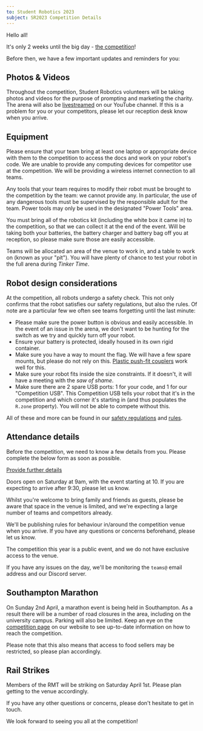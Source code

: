 ```yaml
---
to: Student Robotics 2023
subject: SR2023 Competition Details
---
```


Hello all!

It's only 2 weeks until the big day - [the competition](https://studentrobotics.org/events/sr2023/competition/)!

Before then, we have a few important updates and reminders for you:

## Photos & Videos

Throughout the competition, Student Robotics volunteers will be taking photos and videos for the purpose of prompting and marketing the charity. The arena will also be [livestreamed](https://studentrobotics.org/events/sr2023/competition/#livestream) on our YouTube channel. If this is a problem for you or your competitors, please let our reception desk know when you arrive.

## Equipment

Please ensure that your team bring at least one laptop or appropriate device with them to the competition to access the docs and work on your robot's code. We are unable to provide any computing devices for competitor use at the competition. We will be providing a wireless internet connection to all teams.

Any tools that your team requires to modify their robot must be brought to the competition by the team: we cannot provide any. In particular, the use of any dangerous tools must be supervised by the responsible adult for the team. Power tools may only be used in the designated "Power Tools" area.

You must bring all of the robotics kit (including the white box it came in) to the competition, so that we can collect it at the end of the event. Will be taking both your batteries, the battery charger and battery bag off you at reception, so please make sure those are easily accessible.

Teams will be allocated an area of the venue to work in, and a table to work on (known as your "pit"). You will have plenty of chance to test your robot in the full arena during _Tinker Time_.

## Robot design considerations

At the competition, all robots undergo a safety check. This not only confirms that the robot satisfies our safety regulations, but also the rules. Of note are a particular few we often see teams forgetting until the last minute:

- Please make sure the power button is obvious and easily accessible. In the event of an issue in the arena, we don't want to be hunting for the switch as we try and quickly turn off your robot.
- Ensure your battery is protected, ideally housed in its own rigid container.
- Make sure you have a way to mount the flag. We will have a few spare mounts, but please do not rely on this. [Plastic push-fit couplers](https://www.screwfix.com/p/jg-speedfit-plastic-push-fit-equal-tees-15mm-5-pack/74470) work well for this.
- Make sure your robot fits inside the size constraints. If it doesn't, it will have a meeting with the _saw of shame_.
- Make sure there are 2 spare USB ports: 1 for your code, and 1 for our "Competition USB". This Competition USB tells your robot that it's in the competition and which corner it's starting in (and thus populates the `R.zone` property). You will not be able to compete without this.

All of these and more can be found in our [safety regulations](https://studentrobotics.org/docs/kit/safety-regulations) and [rules](https://studentrobotics.org/rules).

## Attendance details

Before the competition, we need to know a few details from you. Please complete the below form as soon as possible.

[Provide further details](https://docs.google.com/forms/d/e/1FAIpQLSeKC4aqg0A6XuBG_IaQxsQlkFjd1Q_nlFMleD5gILhK8CSfvQ/viewform?usp=sf_link)

Doors open on Saturday at 9am, with the event starting at 10. If you are expecting to arrive after 9:30, please let us know.

Whilst you're welcome to bring family and friends as guests, please be aware that space in the venue is limited, and we're expecting a large number of teams and competitors already.

We'll be publishing rules for behaviour in/around the competition venue when you arrive. If you have any questions or concerns beforehand, please let us know.

The competition this year is a public event, and we do not have exclusive access to the venue.

If you have any issues on the day, we'll be monitoring the `teams@` email address and our Discord server.

## Southampton Marathon

On Sunday 2nd April, a marathon event is being held in Southampton. As a result there will be a number of road closures in the area, including on the university campus. Parking will also be limited. Keep an eye on the [competition page](https://studentrobotics.org/events/sr2023/competition/) on our website to see up-to-date information on how to reach the competition.

Please note that this also means that access to food sellers may be restricted, so please plan accordingly.

## Rail Strikes

Members of the RMT will be striking on Saturday April 1st. Please plan getting to the venue accordingly.

If you have any other questions or concerns, please don't hesitate to get in touch.

We look forward to seeing you all at the competition!
